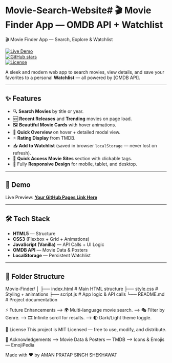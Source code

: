 # Movie-Search-Website# 🎬 Movie Finder App — OMDB API + Watchlist
🎬 Movie Finder App — Search, Explore & Watchlist  

[![Live Demo](https://img.shields.io/badge/Live%20Demo-Online-brightgreen?style=for-the-badge)](https://your-live-demo-link.com)  
[![GitHub stars](https://img.shields.io/github/stars/yourusername/moviefinder?style=for-the-badge)](https://github.com/yourusername/moviefinder/stargazers)  
[![License](https://img.shields.io/badge/license-MIT-blue?style=for-the-badge)](LICENSE)  


A sleek and modern web app to search movies, view details, and save your favorites to a personal **Watchlist** — all powered by [OMDB API].

---

## ✨ Features

- 🔍 **Search Movies** by title or year.
- 🆕 **Recent Releases** and **Trending** movies on page load.
- 🖼 **Beautiful Movie Cards** with hover animations.
- 📜 **Quick Overview** on hover + detailed modal view.
- ⭐ **Rating Display** from TMDB.
- 📥 **Add to Watchlist** (saved in browser `localStorage` — never lost on refresh).
- 🔗 **Quick Access Movie Sites** section with clickable tags.
- 📱 Fully **Responsive Design** for mobile, tablet, and desktop.

---

## 🚀 Demo
Live Preview: **[Your GitHub Pages Link Here](https://amansinghshekhawat29.github.io/Movie-Search-Website/)**

---

## 🛠 Tech Stack

- **HTML5** — Structure
- **CSS3** (Flexbox + Grid + Animations)
- **JavaScript (Vanilla)** — API Calls + UI Logic
- **OMDB API** — Movie Data & Posters
- **LocalStorage** — Persistent Watchlist

---

## 📂 Folder Structure
Movie-Finder/
│
├── index.html # Main HTML structure
├── style.css # Styling + animations
├── script.js # App logic & API calls
└── README.md # Project documentation



⚡ Future Enhancements
--> 🌍 Multi-language movie search.
--> 🎭 Filter by Genre.
--> 🎞 Infinite scroll for results.
--> 🌓 Dark/Light theme toggle.

📜 License
This project is MIT Licensed — free to use, modify, and distribute.

💌 Acknowledgements
--> Movie Data & Posters — TMDB
--> Icons & Emojis — EmojiPedia

Made with ❤️ by AMAN PRATAP SINGH SHEKHAWAT
